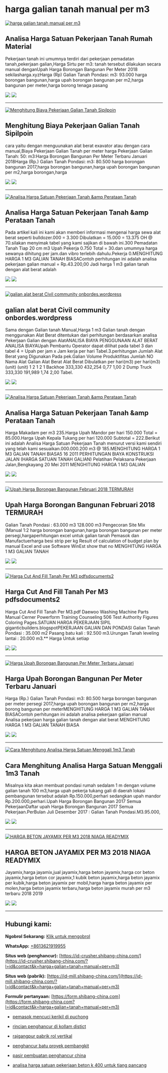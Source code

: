 # harga galian tanah manual per m3

<a href="https://swt.shibang-china.com/?l=id&img&k=harga+galian+tanah+manual+per+m3" target="_blank">![harga galian tanah manual per m3](http://static.shibang-china.com/all-800x300/203.jpg)</a>

## Analisa Harga Satuan Pekerjaan Tanah Rumah Material
Pekerjaan tanah ini umumnya terdiri dari pekerjaan pemadatan tanah,pekerjaan galian,Harga Sirtu per m3: tanah tersebut dilakukan secara manual denganUpah Harga Borongan Bangunan Per Meter 2018 sekilasharga.xyzHarga (Rp) Galian Tanah Pondasi: m3: 93.000 harga borongan bangunan,harga upah borongan bangunan per m2,harga bangunan per meter,harga borong tenaga pasang


<a href="https://whatsapp.shibangsoft.com/WhatsApp.php" target="_blank" title="WhatsApp">![](http://static.shibang-china.com/icon/whatsapp.png)</a> <a href="https://swt.shibang-china.com/?l=id&icon&k=harga+galian+tanah+manual+per+m3" target="_blank">![](http://static.shibang-china.com/icon/chat-id.png)</a>

---

<a href="https://swt.shibang-china.com/?l=id&img&k=harga+galian+tanah+manual+per+m3" target="_blank">![Menghitung Biaya Pekerjaan Galian Tanah Sipilpoin](http://static.shibang-china.com/all-800x300/316.jpg)</a>

## Menghitung Biaya Pekerjaan Galian Tanah Sipilpoin
cara yaitu dengan menguunakan alat berat exavator atau dengan cara manual,Biaya Pekerjaan Galian Tanah per meter harga Pekerjaan Galian Tanah: 50: m3:Harga Borongan Bangunan Per Meter Terbaru Januari 2018Harga (Rp.) Galian Tanah Pondasi: m3: 80.500 harga borongan bangunan 2017,harga borongan bangunan,harga upah borongan bangunan per m2,harga borongan,harga


<a href="https://whatsapp.shibangsoft.com/WhatsApp.php" target="_blank" title="WhatsApp">![](http://static.shibang-china.com/icon/whatsapp.png)</a> <a href="https://swt.shibang-china.com/?l=id&icon&k=harga+galian+tanah+manual+per+m3" target="_blank">![](http://static.shibang-china.com/icon/chat-id.png)</a>

---

<a href="https://swt.shibang-china.com/?l=id&img&k=harga+galian+tanah+manual+per+m3" target="_blank">![Analisa Harga Satuan Pekerjaan Tanah &amp Perataan Tanah](http://static.shibang-china.com/all-800x300/30.jpg)</a>

## Analisa Harga Satuan Pekerjaan Tanah &amp Perataan Tanah
Pada artikel kali ini kami akan memberi informasi mengenai harga sewa alat berat seperti bulldozer.000 = 3.300 Dibulatkan = 15.000 = 13.375 OH @ 70.silakan menyimak tabel yang kami sajikan di bawah ini.300 Pemadatan Tanah Tiap 20 cm m3 Upah Pekerja 0.750 Total = 30.dan umumnya harga sewanya dihitung per jam.dan vibro terlebih dahulu.Pekerja 0.MENGHITUNG HARGA 1 M3 GALIAN TANAH BIASAContoh perhitungan ini adalah analisa pekerjaan galian manual = Rp.43.200,00 Jadi harga 1 m3 galian tanah dengan alat berat adalah


<a href="https://whatsapp.shibangsoft.com/WhatsApp.php" target="_blank" title="WhatsApp">![](http://static.shibang-china.com/icon/whatsapp.png)</a> <a href="https://swt.shibang-china.com/?l=id&icon&k=harga+galian+tanah+manual+per+m3" target="_blank">![](http://static.shibang-china.com/icon/chat-id.png)</a>

---

<a href="https://swt.shibang-china.com/?l=id&img&k=harga+galian+tanah+manual+per+m3" target="_blank">![galian alat berat Civil community onbordes.wordpress](http://static.shibang-china.com/all-800x300/1120.jpg)</a>

## galian alat berat Civil community onbordes.wordpress
Sama dengan Galian tanah Manual,Harga 1 m3 Galian tanah dengan menggunakan Alat Berat ditentukan dari perhitungan berdasarkan analisa Pekerjaan Galian dengan AlatANALISA BIAYA PENGGUNAAN ALAT BERAT ANALISA BIAYAUpah Pembantu Operator dapat dilihat pada tabel 3 dan tabel 4 = Upah per jam x Jam kerja per hari Tabel.3.perhitungan Jumlah Alat Berat yang Digunakan Pada pek.Galian Volume Produktifitas Jumlah NO Nama Alat Galian Alat Berat Alat Berat Dibulatkan per hari(m3) per hari(m3) (unit) (unit) 1 2 1 2 1 Backhoe 333,330 432,254 0,77 1,00 2 Dump Truck 333,330 191,989 1,74 2,00 Tabel.


<a href="https://whatsapp.shibangsoft.com/WhatsApp.php" target="_blank" title="WhatsApp">![](http://static.shibang-china.com/icon/whatsapp.png)</a> <a href="https://swt.shibang-china.com/?l=id&icon&k=harga+galian+tanah+manual+per+m3" target="_blank">![](http://static.shibang-china.com/icon/chat-id.png)</a>

---

<a href="https://swt.shibang-china.com/?l=id&img&k=harga+galian+tanah+manual+per+m3" target="_blank">![Analisa Harga Satuan Pekerjaan Tanah &amp Perataan Tanah](http://static.shibang-china.com/all-800x300/69.jpg)</a>

## Analisa Harga Satuan Pekerjaan Tanah &amp Perataan Tanah
Harga Makadam per m3 235.Harga Upah Mandor per hari 150.000 Total = 85.000.Harga Upah Kepala Tukang per hari 120.000 Subtotal = 222.Berikut ini adalah Analisa Harga Satuan Pekerjaan Tanah menurut versi kami sendiri yang telah kami sesuaikan.000.000.200 m3 @ 185.MENGHITUNG HARGA 1 M3 GALIAN TANAH BIASA5 16 2011 PERHITUNGAN BIAYA KONSTRUKSI JALAN (HARGA SATUAN TANAH GALIAN) Pelatihan Pelaksana Pekerjaan Jalan,Bengkayang 20 Mei 2011 MENGHITUNG HARGA 1 M3 GALIAN


<a href="https://whatsapp.shibangsoft.com/WhatsApp.php" target="_blank" title="WhatsApp">![](http://static.shibang-china.com/icon/whatsapp.png)</a> <a href="https://swt.shibang-china.com/?l=id&icon&k=harga+galian+tanah+manual+per+m3" target="_blank">![](http://static.shibang-china.com/icon/chat-id.png)</a>

---

<a href="https://swt.shibang-china.com/?l=id&img&k=harga+galian+tanah+manual+per+m3" target="_blank">![Upah Harga Borongan Bangunan Februari 2018 TERMURAH](http://static.shibang-china.com/all-800x300/97.jpg)</a>

## Upah Harga Borongan Bangunan Februari 2018 TERMURAH
Galian Tanah Pondasi : 63.000 m3 128.000 m3 Pengecoran Site Mix (Manual 1:2 harga borongan bangunan,harga borongan bangunan per meter persegi,hargaperhitungan excel untuk galian tanah Pemasok dan Manufactuerharga besi strip per kg Result of calculation of budget plan by manual Excel and use Software WinEst show that no MENGHITUNG HARGA 1 M3 GALIAN TANAH


<a href="https://whatsapp.shibangsoft.com/WhatsApp.php" target="_blank" title="WhatsApp">![](http://static.shibang-china.com/icon/whatsapp.png)</a> <a href="https://swt.shibang-china.com/?l=id&icon&k=harga+galian+tanah+manual+per+m3" target="_blank">![](http://static.shibang-china.com/icon/chat-id.png)</a>

---

<a href="https://swt.shibang-china.com/?l=id&img&k=harga+galian+tanah+manual+per+m3" target="_blank">![Harga Cut And Fill Tanah Per M3 pdfsdocuments2](http://static.shibang-china.com/all-800x300/1330.jpg)</a>

## Harga Cut And Fill Tanah Per M3 pdfsdocuments2
Harga Cut And Fill Tanah Per M3.pdf Daewoo Washing Machine Parts Manual Cerner Powerform Training Counseling 506 Test Authority Figures Coloring Pages.SATUAN HARGA PEKERJAAN SIPIL giganticbuilders.blogspotPEKERJAAN GALIAN DAN PONDASI Galian Tanah Pondasi : 35.000 m2 Pasang batu kali : 92.500 m3.Urungan Tanah leveling lantai : 20.000 m3.** Harga Untuk setiap


<a href="https://whatsapp.shibangsoft.com/WhatsApp.php" target="_blank" title="WhatsApp">![](http://static.shibang-china.com/icon/whatsapp.png)</a> <a href="https://swt.shibang-china.com/?l=id&icon&k=harga+galian+tanah+manual+per+m3" target="_blank">![](http://static.shibang-china.com/icon/chat-id.png)</a>

---

<a href="https://swt.shibang-china.com/?l=id&img&k=harga+galian+tanah+manual+per+m3" target="_blank">![Harga Upah Borongan Bangunan Per Meter Terbaru Januari](http://static.shibang-china.com/all-800x300/1163.jpg)</a>

## Harga Upah Borongan Bangunan Per Meter Terbaru Januari
Harga (Rp.) Galian Tanah Pondasi: m3: 80.500 harga borongan bangunan per meter persegi 2017,harga upah borongan bangunan per m2,harga borong bangunan per meterMENGHITUNG HARGA 1 M3 GALIAN TANAH BIASAContoh perhitungan ini adalah analisa pekerjaan galian manual Analisa pekerjaan harga galian tanah dengan alat berat MENGHITUNG HARGA 1 M3 GALIAN TANAH BIASA


<a href="https://whatsapp.shibangsoft.com/WhatsApp.php" target="_blank" title="WhatsApp">![](http://static.shibang-china.com/icon/whatsapp.png)</a> <a href="https://swt.shibang-china.com/?l=id&icon&k=harga+galian+tanah+manual+per+m3" target="_blank">![](http://static.shibang-china.com/icon/chat-id.png)</a>

---

<a href="https://swt.shibang-china.com/?l=id&img&k=harga+galian+tanah+manual+per+m3" target="_blank">![Cara Menghitung Analisa Harga Satuan Menggali 1m3 Tanah](http://static.shibang-china.com/all-800x300/347.jpg)</a>

## Cara Menghitung Analisa Harga Satuan Menggali 1m3 Tanah
Misalnya kita akan membuat pondasi rumah sedalam 1 m dengan volume galian tanah 100 m3,harga upah pekerja tukang gali di daerah lokasi pembangunan tersebut adalah Rp.150.000,perhari sedangkan upah mandor Rp.200.000,perhari.Upah Harga Borongan Bangunan 2017 Semua PekerjaanDaftar upah Harga Borongan Bangunan 2017 Semua Pekerjaan.PerBulan Juli Desember 2017 : Galian Tanah Pondasi.M3.95.000,


<a href="https://whatsapp.shibangsoft.com/WhatsApp.php" target="_blank" title="WhatsApp">![](http://static.shibang-china.com/icon/whatsapp.png)</a> <a href="https://swt.shibang-china.com/?l=id&icon&k=harga+galian+tanah+manual+per+m3" target="_blank">![](http://static.shibang-china.com/icon/chat-id.png)</a>

---

<a href="https://swt.shibang-china.com/?l=id&img&k=harga+galian+tanah+manual+per+m3" target="_blank">![HARGA BETON JAYAMIX PER M3 2018 NIAGA READYMIX](http://static.shibang-china.com/all-800x300/1057.jpg)</a>

## HARGA BETON JAYAMIX PER M3 2018 NIAGA READYMIX
Jayamix,harga jayamix,jual jayamix,harga beton jayamix,harga cor beton jayamix,harga beton cor jayamix,1 kubik beton jayamix,harga beton jayamix per kubik,harga beton jayamix per mobil,harga harga beton jayamix per molen,harga beton jayamix terbaru,harga beton jayamix murah per m3 terbaru 2018 2019

<a href="https://whatsapp.shibangsoft.com/WhatsApp.php" target="_blank" title="WhatsApp">![](http://static.shibang-china.com/icon/whatsapp.png)</a> <a href="https://swt.shibang-china.com/?l=id&icon&k=harga+galian+tanah+manual+per+m3" target="_blank">![](http://static.shibang-china.com/icon/chat-id.png)</a>

---
## Hubungi kami:

**Ngobrol Sekarang:** [Klik untuk mengobrol](https://swt.shibang-china.com?l=id&contact&k=harga+galian+tanah+manual+per+m3)

**WhatsApp:**  [+8613621919955](https://whatsapp.shibangsoft.com/WhatsApp.php)

**Situs web (penghancur):** [https://id-crusher.shibang-china.com/](https://id-crusher.shibang-china.com/?l=id&contact&k=harga+galian+tanah+manual+per+m3)

**Situs web (pabrik):** [https://id-mill.shibang-china.com/](https://id-mill.shibang-china.com/?l=id&contact&k=harga+galian+tanah+manual+per+m3)

**Formulir pertanyaan:** [https://form.shibang-china.com](https://form.shibang-china.com?l=id&contact&k=harga+galian+tanah+manual+per+m3)

* [pemasok mencuci kerikil di puchong](../32/pemasok%20mencuci%20kerikil%20di%20puchong.md)

* [rincian penghancur di kollam distict](../34/rincian%20penghancur%20di%20kollam%20distict.md)

* [rajgangpur pabrik rol vertikal](../37/rajgangpur%20pabrik%20rol%20vertikal.md)

* [penghancur batu proyek pembangkit](../40/penghancur%20batu%20proyek%20pembangkit.md)

* [pasir pembuatan penghancur china](../39/pasir%20pembuatan%20penghancur%20china.md)

* [analisa harga satuan pekerjaan beton k 400 untuk tiang pancang](../38/analisa%20harga%20satuan%20pekerjaan%20beton%20k%20400%20untuk%20tiang%20pancang.md)